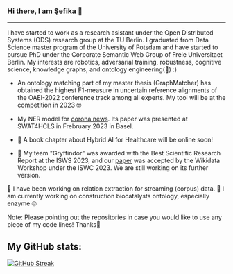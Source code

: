 ### Hi there, I am Şefika 👋
---

I have started to work as a research asistant under the Open Distributed Systems (ODS) research group at the TU Berlin. I graduated from Data Science master program of the University of Potsdam and have started to pursue PhD under the Corporate Semantic Web Group of Freie Universitaet Berlin.
My interests are robotics, adversarial training, robustness, cognitive science, knowledge graphs,
and ontology engineering(:green_heart:) :)

* An ontology matching part of my master thesis (GraphMatcher) has obtained the highest F1-measure in uncertain reference alignments of the OAEI-2022 conference track among all experts. My tool will be at the competition in 2023 🤓 

* My NER model for [corona news](https://github.com/sefeoglu/coronanews-ner). Its paper was presented  at SWAT4HCLS in Frebruary 2023 in Basel.

*  🎉 A book chapter about Hybrid AI for Healthcare will be online soon!

*  🎉 My team "Gryffindor" was awarded with the Best Scientific Research Report at the ISWS 2023, and our [paper](https://openreview.net/pdf?id=a1NBH3exoH) was accepted by the Wikidata Workshop under the ISWC 2023. We are still working on its further version.


🌱 I have been working on relation extraction for streaming (corpus) data.
🌱 I am currently working on construction biocatalysts ontology, especially enzyme 🤓

Note: Please pointing out the repositories in case you would like to use any piece of my code lines! Thanks🙂

## My GitHub stats:
[![GitHub Streak](https://streak-stats.demolab.com?user=sefeoglu&theme=dark)](https://git.io/streak-stats)
